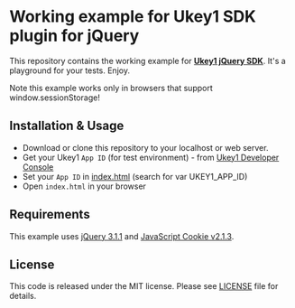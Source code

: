 # Working example for Ukey1 SDK plugin for jQuery

This repository contains the working example for **[Ukey1 jQuery SDK](https://github.com/asaritech/ukey1-jquery-sdk)**. It's a playground for your tests. Enjoy.

Note this example works only in browsers that support window.sessionStorage!

## Installation & Usage

- Download or clone this repository to your localhost or web server.
- Get your Ukey1 `App ID` (for test environment) - from [Ukey1 Developer Console](https://ukey1.nooledge.com/dashboard/developer)
- Set your `App ID` in [index.html](index.html) (search for var UKEY1_APP_ID)
- Open `index.html` in your browser

## Requirements

This example uses [jQuery 3.1.1](https://code.jquery.com/) and [JavaScript Cookie v2.1.3](https://github.com/js-cookie/js-cookie).

## License

This code is released under the MIT license. Please see [LICENSE](https://github.com/noo-zh/ukey1-jquery-sdk-example/blob/master/LICENSE) file for details.
